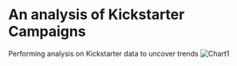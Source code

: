 # An analysis of Kickstarter Campaigns
Performing analysis on Kickstarter data to uncover trends
![Chart1](https://user-images.githubusercontent.com/90710552/133292067-874a5100-9e11-4cff-bec2-449d40c896e2.png)
